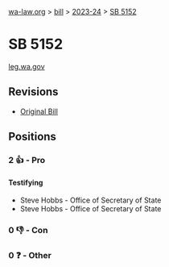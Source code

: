 [wa-law.org](/) > [bill](/bill/) > [2023-24](/bill/2023-24/) > [SB 5152](/bill/2023-24/sb/5152/)

# SB 5152
[leg.wa.gov](https://app.leg.wa.gov/billsummary?BillNumber=5152&Year=2023&Initiative=false)

## Revisions
* [Original Bill](1/)

## Positions
### 2 👍 - Pro
#### Testifying
* Steve Hobbs - Office of Secretary of State
* Steve Hobbs - Office of Secretary of State

### 0 👎 - Con

### 0 ❓ - Other

